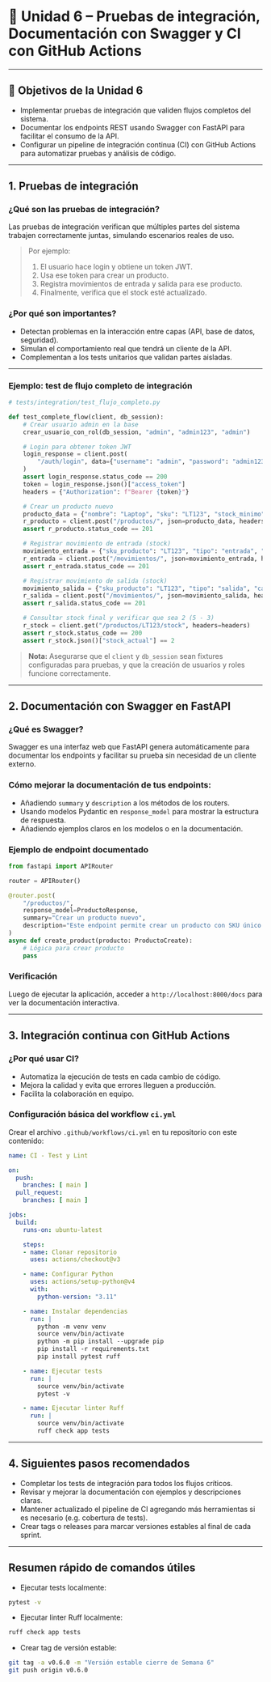 # 📘 Unidad 6 – Pruebas de integración, Documentación con Swagger y CI con GitHub Actions

---

## 🎯 Objetivos de la Unidad 6

* Implementar pruebas de integración que validen flujos completos del sistema.
* Documentar los endpoints REST usando Swagger con FastAPI para facilitar el consumo de la API.
* Configurar un pipeline de integración continua (CI) con GitHub Actions para automatizar pruebas y análisis de código.

---

## 1. Pruebas de integración

### ¿Qué son las pruebas de integración?

Las pruebas de integración verifican que múltiples partes del sistema trabajen correctamente juntas, simulando escenarios reales de uso.

> Por ejemplo:
>
> 1. El usuario hace login y obtiene un token JWT.
> 2. Usa ese token para crear un producto.
> 3. Registra movimientos de entrada y salida para ese producto.
> 4. Finalmente, verifica que el stock esté actualizado.

### ¿Por qué son importantes?

* Detectan problemas en la interacción entre capas (API, base de datos, seguridad).
* Simulan el comportamiento real que tendrá un cliente de la API.
* Complementan a los tests unitarios que validan partes aisladas.

---

### Ejemplo: test de flujo completo de integración

```python
# tests/integration/test_flujo_completo.py

def test_complete_flow(client, db_session):
    # Crear usuario admin en la base
    crear_usuario_con_rol(db_session, "admin", "admin123", "admin")

    # Login para obtener token JWT
    login_response = client.post(
        "/auth/login", data={"username": "admin", "password": "admin123"}
    )
    assert login_response.status_code == 200
    token = login_response.json()["access_token"]
    headers = {"Authorization": f"Bearer {token}"}

    # Crear un producto nuevo
    producto_data = {"nombre": "Laptop", "sku": "LT123", "stock_minimo": 2}
    r_producto = client.post("/productos/", json=producto_data, headers=headers)
    assert r_producto.status_code == 201

    # Registrar movimiento de entrada (stock)
    movimiento_entrada = {"sku_producto": "LT123", "tipo": "entrada", "cantidad": 5}
    r_entrada = client.post("/movimientos/", json=movimiento_entrada, headers=headers)
    assert r_entrada.status_code == 201

    # Registrar movimiento de salida (stock)
    movimiento_salida = {"sku_producto": "LT123", "tipo": "salida", "cantidad": 3}
    r_salida = client.post("/movimientos/", json=movimiento_salida, headers=headers)
    assert r_salida.status_code == 201

    # Consultar stock final y verificar que sea 2 (5 - 3)
    r_stock = client.get("/productos/LT123/stock", headers=headers)
    assert r_stock.status_code == 200
    assert r_stock.json()["stock_actual"] == 2
```

> **Nota:** Asegurarse que el `client` y `db_session` sean fixtures configuradas para pruebas, y que la creación de usuarios y roles funcione correctamente.

---

## 2. Documentación con Swagger en FastAPI

### ¿Qué es Swagger?

Swagger es una interfaz web que FastAPI genera automáticamente para documentar los endpoints y facilitar su prueba sin necesidad de un cliente externo.

### Cómo mejorar la documentación de tus endpoints:

* Añadiendo `summary` y `description` a los métodos de los routers.
* Usando modelos Pydantic en `response_model` para mostrar la estructura de respuesta.
* Añadiendo ejemplos claros en los modelos o en la documentación.

### Ejemplo de endpoint documentado

```python
from fastapi import APIRouter

router = APIRouter()

@router.post(
    "/productos/",
    response_model=ProductoResponse,
    summary="Crear un producto nuevo",
    description="Este endpoint permite crear un producto con SKU único y stock mínimo.",
)
async def create_product(producto: ProductoCreate):
    # Lógica para crear producto
    pass
```

### Verificación

Luego de ejecutar la aplicación, acceder a `http://localhost:8000/docs` para ver la documentación interactiva.

---

## 3. Integración continua con GitHub Actions

### ¿Por qué usar CI?

* Automatiza la ejecución de tests en cada cambio de código.
* Mejora la calidad y evita que errores lleguen a producción.
* Facilita la colaboración en equipo.

### Configuración básica del workflow `ci.yml`

Crear el archivo `.github/workflows/ci.yml` en tu repositorio con este contenido:

```yaml
name: CI - Test y Lint

on:
  push:
    branches: [ main ]
  pull_request:
    branches: [ main ]

jobs:
  build:
    runs-on: ubuntu-latest

    steps:
    - name: Clonar repositorio
      uses: actions/checkout@v3

    - name: Configurar Python
      uses: actions/setup-python@v4
      with:
        python-version: "3.11"

    - name: Instalar dependencias
      run: |
        python -m venv venv
        source venv/bin/activate
        python -m pip install --upgrade pip
        pip install -r requirements.txt
        pip install pytest ruff

    - name: Ejecutar tests
      run: |
        source venv/bin/activate
        pytest -v

    - name: Ejecutar linter Ruff
      run: |
        source venv/bin/activate
        ruff check app tests
```

---

## 4. Siguientes pasos recomendados

* Completar los tests de integración para todos los flujos críticos.
* Revisar y mejorar la documentación con ejemplos y descripciones claras.
* Mantener actualizado el pipeline de CI agregando más herramientas si es necesario (e.g. cobertura de tests).
* Crear tags o releases para marcar versiones estables al final de cada sprint.

---

## Resumen rápido de comandos útiles

* Ejecutar tests localmente:

```bash
pytest -v
```

* Ejecutar linter Ruff localmente:

```bash
ruff check app tests
```

* Crear tag de versión estable:

```bash
git tag -a v0.6.0 -m "Versión estable cierre de Semana 6"
git push origin v0.6.0
```